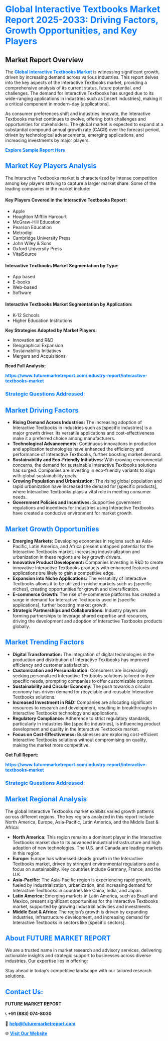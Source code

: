 <h1 style="color: #007BFF;">Global Interactive Textbooks Market Report 2025-2033: Driving Factors, Growth Opportunities, and Key Players</h1>

<section id="overview">
<h2>Market Report Overview</h2>
<p>The <a href="https://www.futuremarketreport.com/industry-report/interactive-textbooks-market" style="color: #007BFF; text-decoration: none;"><strong>Global Interactive Textbooks Market</strong></a> is witnessing significant growth, driven by increasing demand across various industries. This report delves into the key aspects of the Interactive Textbooks market, providing a comprehensive analysis of its current status, future potential, and challenges. The demand for Interactive Textbooks has surged due to its wide-ranging applications in industries such as [insert industries], making it a critical component in modern-day [applications].</p>
<p>As consumer preferences shift and industries innovate, the Interactive Textbooks market continues to evolve, offering both challenges and opportunities for stakeholders. The global market is expected to expand at a substantial compound annual growth rate (CAGR) over the forecast period, driven by technological advancements, emerging applications, and increasing investments by major players.</p>
</section>

<section id="overview">
<p><a href="https://www.futuremarketreport.com/request-sample/reportId=63407" style="color: #007BFF; text-decoration: none;"><strong>Explore Sample Report Here</strong></a></p>
</section>

<section id="key-players">
<h2 style="color: #007BFF;">Market Key Players Analysis</h2>
<p>The Interactive Textbooks market is characterized by intense competition among key players striving to capture a larger market share. Some of the leading companies in the market include:</p>
<h4>Key Players Covered in the Interactive Textbooks Report:</h4>
<ul><li>Apple</li><li>Houghton Mifflin Harcourt</li><li>McGraw-Hill Education</li><li>Pearson Education</li><li>Metrodigi</li><li>Cambridge University Press</li><li>John Wiley &amp; Sons</li><li>Oxford University Press</li><li>VitalSource</li></ul>
<h4>Interactive Textbooks Market Segmentation by Type:</h4>
<ul><li>App based</li><li>E-books</li><li>Web-based</li><li>Software</li></ul>

<h4>Interactive Textbooks Market Segmentation by Application:</h4>
<ul><li>K-12 Schools</li><li>Higher Education Institutions</li></ul>
<p><strong>Key Strategies Adopted by Market Players:</strong></p>
<ul>
<li>Innovation and R&D</li>
<li>Geographical Expansion</li>
<li>Sustainability Initiatives</li>
<li>Mergers and Acquisitions</li>
</ul>
</section>

<section>
<p><strong>Read Full Analysis: </strong></p><a href="https://www.futuremarketreport.com/industry-report/interactive-textbooks-market" style="color: #007BFF; text-decoration: none;"><strong>https://www.futuremarketreport.com/industry-report/interactive-textbooks-market</strong></a>
<h3 style="color: #007BFF;">Strategic Questions Addressed:</h3>
</section>

<section id="driving-factors">
<h2 style="color: #007BFF;">Market Driving Factors</h2>
<ul>
<li><strong>Rising Demand Across Industries:</strong> The increasing adoption of Interactive Textbooks in industries such as [specific industries] is a major growth driver. Its versatile applications and cost-effectiveness make it a preferred choice among manufacturers.</li>
<li><strong>Technological Advancements:</strong> Continuous innovations in production and application technologies have enhanced the efficiency and performance of Interactive Textbooks, further boosting market demand.</li>
<li><strong>Sustainability and Eco-Friendly Initiatives:</strong> With growing environmental concerns, the demand for sustainable Interactive Textbooks solutions has surged. Companies are investing in eco-friendly variants to align with global sustainability goals.</li>
<li><strong>Growing Population and Urbanization:</strong> The rising global population and rapid urbanization have increased the demand for [specific products], where Interactive Textbooks plays a vital role in meeting consumer needs.</li>
<li><strong>Government Policies and Incentives:</strong> Supportive government regulations and incentives for industries using Interactive Textbooks have created a conducive environment for market growth.</li>
</ul>
</section>

<section id="growth-opportunities">
<h2 style="color: #007BFF;">Market Growth Opportunities</h2>
<ul>
<li><strong>Emerging Markets:</strong> Developing economies in regions such as Asia-Pacific, Latin America, and Africa present untapped potential for the Interactive Textbooks market. Increasing industrialization and urbanization in these regions are key growth drivers.</li>
<li><strong>Innovative Product Development:</strong> Companies investing in R&D to create innovative Interactive Textbooks products with enhanced features and applications are likely to gain a competitive edge.</li>
<li><strong>Expansion into Niche Applications:</strong> The versatility of Interactive Textbooks allows it to be utilized in niche markets such as [specific niches], creating opportunities for growth and diversification.</li>
<li><strong>E-commerce Growth:</strong> The rise of e-commerce platforms has created a surge in demand for Interactive Textbooks used in [specific applications], further boosting market growth.</li>
<li><strong>Strategic Partnerships and Collaborations:</strong> Industry players are forming partnerships to leverage shared expertise and resources, driving the development and adoption of Interactive Textbooks products globally.</li>
</ul>
</section>

<section id="trending-factors">
<h2 style="color: #007BFF;">Market Trending Factors</h2>
<ul>
<li><strong>Digital Transformation:</strong> The integration of digital technologies in the production and distribution of Interactive Textbooks has improved efficiency and customer satisfaction.</li>
<li><strong>Customization and Personalization:</strong> Consumers are increasingly seeking personalized Interactive Textbooks solutions tailored to their specific needs, prompting companies to offer customizable options.</li>
<li><strong>Sustainability and Circular Economy:</strong> The push towards a circular economy has driven demand for recyclable and reusable Interactive Textbooks solutions.</li>
<li><strong>Increased Investment in R&D:</strong> Companies are allocating significant resources to research and development, resulting in breakthroughs in Interactive Textbooks technology and applications.</li>
<li><strong>Regulatory Compliance:</strong> Adherence to strict regulatory standards, particularly in industries like [specific industries], is influencing product development and quality in the Interactive Textbooks market.</li>
<li><strong>Focus on Cost-Effectiveness:</strong> Businesses are exploring cost-efficient Interactive Textbooks solutions without compromising on quality, making the market more competitive.</li>
</ul>
</section>

<section>
<p><strong>Get Full Report: </strong></p><a href="https://www.futuremarketreport.com/industry-report/interactive-textbooks-market" style="color: #007BFF; text-decoration: none;"><strong>https://www.futuremarketreport.com/industry-report/interactive-textbooks-market</strong></a>
<h3 style="color: #007BFF;">Strategic Questions Addressed:</h3>
</section>


<section id="regional-analysis">
<h2 style="color: #007BFF;">Market Regional Analysis</h2>
<p>The global Interactive Textbooks market exhibits varied growth patterns across different regions. The key regions analyzed in this report include North America, Europe, Asia-Pacific, Latin America, and the Middle East & Africa:</p>
<ul>
<li><strong>North America:</strong> This region remains a dominant player in the Interactive Textbooks market due to its advanced industrial infrastructure and high adoption of new technologies. The U.S. and Canada are leading markets in this region.</li>
<li><strong>Europe:</strong> Europe has witnessed steady growth in the Interactive Textbooks market, driven by stringent environmental regulations and a focus on sustainability. Key countries include Germany, France, and the U.K.</li>
<li><strong>Asia-Pacific:</strong> The Asia-Pacific region is experiencing rapid growth, fueled by industrialization, urbanization, and increasing demand for Interactive Textbooks in countries like China, India, and Japan.</li>
<li><strong>Latin America:</strong> Emerging markets in Latin America, such as Brazil and Mexico, present significant opportunities for the Interactive Textbooks market, supported by growing industrial activities and investments.</li>
<li><strong>Middle East & Africa:</strong> The region’s growth is driven by expanding industries, infrastructure development, and increasing demand for Interactive Textbooks in sectors like [specific sectors].</li>
</ul>
</section>

<footer>
<h2 style="color: #007BFF;">About FUTURE MARKET REPORT</h2>
<p>We are a trusted name in market research and advisory services, delivering actionable insights and strategic support to businesses across diverse industries. Our expertise lies in offering:</p>

<p>Stay ahead in today’s competitive landscape with our tailored research solutions.</p>

<h2 style="color: #007BFF;">Contact Us:</h2>
<p><strong>FUTURE MARKET REPORT</strong></p>
<p>📞 <strong>+91 (883) 074-8030</strong></p>
<p>📧 <strong><a href="mailto:help@futuremarketreport.com" style="color: #007BFF;">help@futuremarketreport.com</a></strong></p>
<p>🌐 <strong><a href="https://www.futuremarketreport.com/" style="color: #007BFF;">Visit Our Website</a></strong></p>
</footer>
